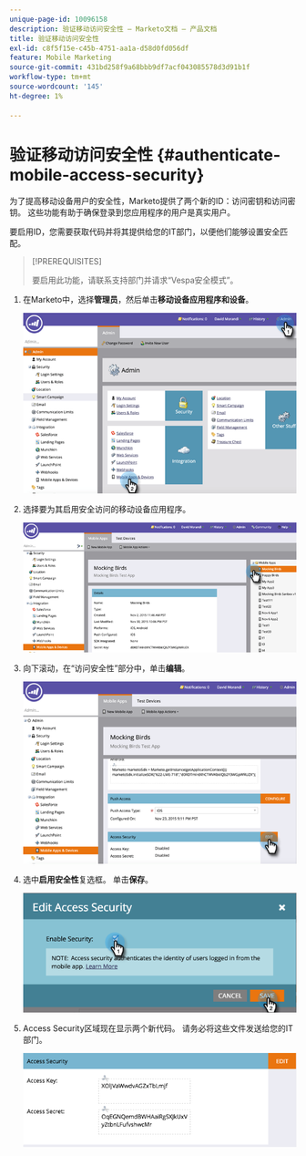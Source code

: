 ```yaml
---
unique-page-id: 10096158
description: 验证移动访问安全性 — Marketo文档 — 产品文档
title: 验证移动访问安全性
exl-id: c8f5f15e-c45b-4751-aa1a-d58d0fd056df
feature: Mobile Marketing
source-git-commit: 431bd258f9a68bbb9df7acf043085578d3d91b1f
workflow-type: tm+mt
source-wordcount: '145'
ht-degree: 1%

---
```


# 验证移动访问安全性 {#authenticate-mobile-access-security}

为了提高移动设备用户的安全性，Marketo提供了两个新的ID：访问密钥和访问密钥。 这些功能有助于确保登录到您应用程序的用户是真实用户。

要启用ID，您需要获取代码并将其提供给您的IT部门，以便他们能够设置安全匹配。

>[!PREREQUISITES]
>
>要启用此功能，请联系支持部门并请求“Vespa安全模式”。

1. 在Marketo中，选择&#x200B;**管理员**，然后单击&#x200B;**移动设备应用程序和设备**。

   ![](assets/image2015-12-1-14-3a36-3a30.png)

1. 选择要为其启用安全访问的移动设备应用程序。

   ![](assets/image2015-12-2-10-3a18-3a6.png)

1. 向下滚动，在“访问安全性”部分中，单击&#x200B;**编辑**。

   ![](assets/image2015-12-1-14-3a41-3a37.png)

1. 选中&#x200B;**启用安全性**&#x200B;复选框。 单击&#x200B;**保存**。

   ![](assets/image2015-12-1-14-3a54-3a0.png)

1. Access Security区域现在显示两个新代码。 请务必将这些文件发送给您的IT部门。

   ![](assets/image2015-12-1-14-3a57-3a34.png)
